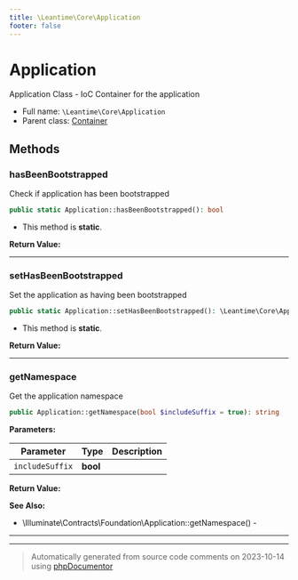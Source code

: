 ```yaml
---
title: \Leantime\Core\Application
footer: false
---
```


# Application

Application Class - IoC Container for the application



* Full name: `\Leantime\Core\Application`
* Parent class: [Container](../../../classes.md)



## Methods

### hasBeenBootstrapped

Check if application has been bootstrapped

```php
public static Application::hasBeenBootstrapped(): bool
```



* This method is **static**.





**Return Value:**





---
### setHasBeenBootstrapped

Set the application as having been bootstrapped

```php
public static Application::setHasBeenBootstrapped(): \Leantime\Core\Application
```



* This method is **static**.





**Return Value:**





---
### getNamespace

Get the application namespace

```php
public Application::getNamespace(bool $includeSuffix = true): string
```








**Parameters:**

| Parameter | Type | Description |
|-----------|------|-------------|
| `includeSuffix` | **bool** |  |


**Return Value:**




**See Also:**

* \Illuminate\Contracts\Foundation\Application::getNamespace() - 

---


---
> Automatically generated from source code comments on 2023-10-14 using [phpDocumentor](http://www.phpdoc.org/)
